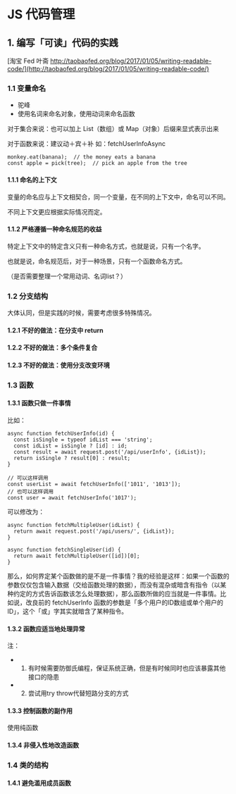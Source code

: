 # JS 代码管理

## 1. 编写「可读」代码的实践
[淘宝 Fed 叶斋 http://taobaofed.org/blog/2017/01/05/writing-readable-code/](http://taobaofed.org/blog/2017/01/05/writing-readable-code/)

### 1.1 变量命名

- 驼峰
- 使用名词来命名对象，使用动词来命名函数

对于集合来说：也可以加上 List（数组）或 Map（对象）后缀来显式表示出来

对于函数来说：建议动＋宾＋补 如：fetchUserInfoAsync

```
monkey.eat(banana);  // the money eats a banana
const apple = pick(tree);  // pick an apple from the tree
```

#### 1.1.1 命名的上下文

变量的命名应与上下文相契合，同一个变量，在不同的上下文中，命名可以不同。

不同上下文更应根据实际情况而定。


#### 1.1.2 严格遵循一种命名规范的收益

特定上下文中的特定含义只有一种命名方式，也就是说，只有一个名字。

也就是说，命名规范后，对于一种场景，只有一个函数命名方式。

（是否需要整理一个常用动词、名词list？）

### 1.2 分支结构

大体认同，但是实践的时候，需要考虑很多特殊情况。

#### 1.2.1 不好的做法：在分支中 return

#### 1.2.2 不好的做法：多个条件复合

#### 1.2.3 不好的做法：使用分支改变环境

### 1.3 函数

#### 1.3.1 函数只做一件事情

比如：
```
async function fetchUserInfo(id) {
  const isSingle = typeof idList === 'string';
  const idList = isSingle ? [id] : id;
  const result = await request.post('/api/userInfo', {idList});
  return isSingle ? result[0] : result;
}

// 可以这样调用
const userList = await fetchUserInfo(['1011', '1013']);
// 也可以这样调用
const user = await fetchUserInfo('1017');
```

可以修改为：
```
async function fetchMultipleUser(idList) {
  return await request.post('/api/users/', {idList});
}

async function fetchSingleUser(id) {
  return await fetchMultipleUser([id])[0];
}
```

那么，如何界定某个函数做的是不是一件事情？我的经验是这样：如果一个函数的参数仅仅包含输入数据（交给函数处理的数据），而没有混杂或暗含有指令（以某种约定的方式告诉函数该怎么处理数据），那么函数所做的应当就是一件事情。比如说，改良前的 fetchUserInfo 函数的参数是「多个用户的ID数组或单个用户的ID」，这个「或」字其实就暗含了某种指令。


#### 1.3.2 函数应适当地处理异常

注：
- 1. 有时候需要防御氏编程，保证系统正确，但是有时候同时也应该暴露其他接口的隐患
- 2. 尝试用try throw代替短路分支的方式

#### 1.3.3 控制函数的副作用

使用纯函数

#### 1.3.4 非侵入性地改造函数

### 1.4 类的结构

#### 1.4.1 避免滥用成员函数





